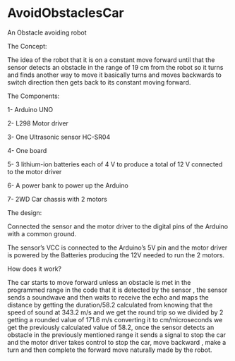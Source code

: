 # AvoidObstaclesCar
An Obstacle avoiding robot

The Concept:

The idea of the robot that it is on a constant move forward until that the sensor detects 
an obstacle in the range of 19 cm from the robot so it turns and finds another way to move 
it basically turns and moves backwards to switch direction then gets back to its constant moving forward.

The Components:


1-	Arduino UNO

2-	L298 Motor driver

3-	One Ultrasonic sensor HC-SR04

4-	One board 

5-	3 lithium-ion batteries each of 4 V to produce a total of 12 V connected to the motor driver

6-	 A power bank to power up the Arduino

7-	2WD Car chassis with 2 motors

The design:

Connected the sensor and the motor driver to the digital pins of the Arduino with a common ground.

The sensor’s VCC is connected to the Arduino’s 5V pin and the motor driver is powered by the Batteries producing the 12V needed to run the 2 motors.

How does it work?

The car starts to move forward unless an obstacle is met in the programmed range in the code that it is detected by the sensor , 
the sensor sends a soundwave and then waits to receive the echo and maps the distance by getting the duration/58.2 calculated from knowing that the speed of sound at 343.2 m/s 
and we get the round trip so we divided by 2 getting a rounded value of 171.6 m/s  converting it to cm/microseconds we get the previously calculated value of 58.2, 
once the sensor detects an obstacle in the previously mentioned range it sends a signal to stop the car and the motor driver takes control to stop the car, move backward ,
make a turn and then complete the forward move naturally made by the robot.

